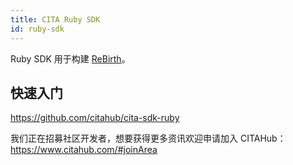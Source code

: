 ```yaml
---
title: CITA Ruby SDK
id: ruby-sdk
---
```


Ruby SDK 用于构建 [ReBirth](https://github.com/citahub/re-birth)。

## 快速入门

https://github.com/citahub/cita-sdk-ruby

我们正在招募社区开发者，想要获得更多资讯欢迎申请加入 CITAHub：https://www.citahub.com/#joinArea